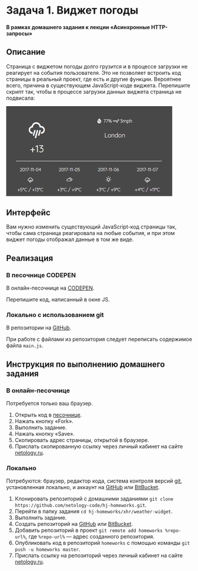 # Задача 1. Виджет погоды

#### В рамках домашнего задания к лекции «Асинхронные HTTP-запросы»

## Описание

Страница с виджетом погоды долго грузится и в процессе загрузки не реагирует на события пользователя. Это не позволяет встроить код страницы в реальный проект, где есть и другие функции. Вероятнее всего, причина в существующем JavaScript-коде виджета. Перепишите скрипт так, чтобы в процессе загрузки данных виджета страница не подвисала:

![Виджет погоды](./res/weather-widget.png)

## Интерфейс

Вам нужно изменить существующий JavaScript-код страницы так, чтобы сама страница реагировала на любые события, и при этом виджет погоды отображал данные в том же виде.

## Реализация

### В песочнице CODEPEN

В онлайн-песочнице на [CODEPEN](https://codepen.io/solarrust/pen/ZKOvjv).

Перепишите код, написанный в окне JS.

### Локально с использованием git

В репозитории на [GitHub](https://github.com/netology-code/hj-homeworks/tree/master/xhr/weather-widget).

При работе с файлами из репозитория следует переписать содержимое файла `main.js`.

## Инструкция по выполнению домашнего задания

### В онлайн-песочнице

Потребуется только ваш браузер.

1. Открыть код в [песочнице](https://codepen.io/solarrust/pen/ZKOvjv).
2. Нажать кнопку «Fork».
3. Выполнить задание.
4. Нажать кнопку «Save».
5. Скопировать адрес страницы, открытой в браузере.
6. Прислать скопированную ссылку через личный кабинет на сайте [netology.ru](http://netology.ru/).    

### Локально

Потребуются: браузер, редактор кода, система контроля версий [git](https://git-scm.com), установленная локально, и аккаунт на [GitHub](https://github.com/) или [BitBucket](https://bitbucket.org/).

1. Клонировать репозиторий с домашними заданиями `git clone https://github.com/netology-code/hj-homeworks.git`.
2. Перейти в папку задания `cd hj-homeworks/xhr/weather-widget`.
3. Выполнить задание.
4. Создать репозиторий на [GitHub](https://github.com/) или [BitBucket](https://bitbucket.org/).
5. Добавить репозиторий в проект `git remote add homeworks %repo-url%`, где `%repo-url%` — адрес созданного репозитория.
6. Опубликовать код в репозиторий `homeworks` с помощью команды `git push -u homeworks master`.
7. Прислать ссылку на репозиторий через личный кабинет на сайте [netology.ru](http://netology.ru/).
